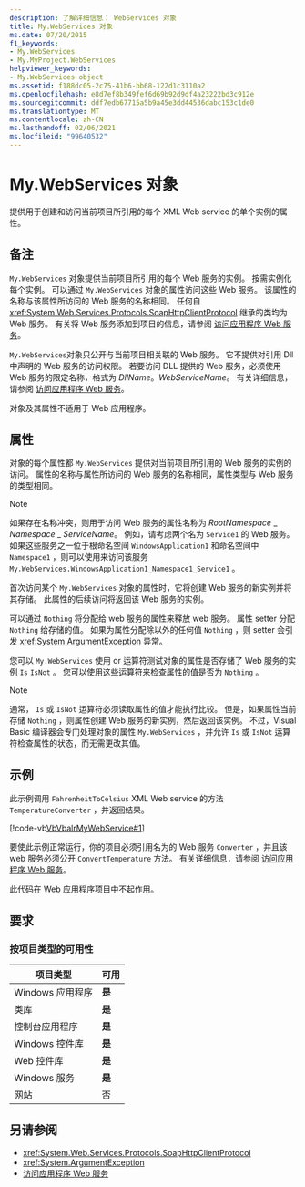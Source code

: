 ```yaml
---
description: 了解详细信息： WebServices 对象
title: My.WebServices 对象
ms.date: 07/20/2015
f1_keywords:
- My.WebServices
- My.MyProject.WebServices
helpviewer_keywords:
- My.WebServices object
ms.assetid: f188dc05-2c75-41b6-bb68-122d1c3110a2
ms.openlocfilehash: e8d7ef8b349fef6d69b92d9df4a23222bd3c912e
ms.sourcegitcommit: ddf7edb67715a5b9a45e3dd44536dabc153c1de0
ms.translationtype: MT
ms.contentlocale: zh-CN
ms.lasthandoff: 02/06/2021
ms.locfileid: "99640532"
---
```

# <a name="mywebservices-object"></a>My.WebServices 对象

提供用于创建和访问当前项目所引用的每个 XML Web service 的单个实例的属性。  
  
## <a name="remarks"></a>备注  

 `My.WebServices` 对象提供当前项目所引用的每个 Web 服务的实例。 按需实例化每个实例。 可以通过 `My.WebServices` 对象的属性访问这些 Web 服务。 该属性的名称与该属性所访问的 Web 服务的名称相同。 任何自 <xref:System.Web.Services.Protocols.SoapHttpClientProtocol> 继承的类均为 Web 服务。 有关将 Web 服务添加到项目的信息，请参阅 [访问应用程序 Web 服务](../../developing-apps/programming/accessing-application-web-services.md)。  
  
 `My.WebServices`对象只公开与当前项目相关联的 Web 服务。 它不提供对引用 Dll 中声明的 Web 服务的访问权限。 若要访问 DLL 提供的 Web 服务，必须使用 Web 服务的限定名称，格式为 *DllName*。*WebServiceName*。 有关详细信息，请参阅 [访问应用程序 Web 服务](../../developing-apps/programming/accessing-application-web-services.md)。  
  
 对象及其属性不适用于 Web 应用程序。  
  
## <a name="properties"></a>属性  

 对象的每个属性都 `My.WebServices` 提供对当前项目所引用的 Web 服务的实例的访问。 属性的名称与属性所访问的 Web 服务的名称相同，属性类型与 Web 服务的类型相同。  
  
> [!NOTE]
> 如果存在名称冲突，则用于访问 Web 服务的属性名称为 *RootNamespace* _ *Namespace* \_ *ServiceName*。 例如，请考虑两个名为 `Service1` 的 Web 服务。 如果这些服务之一位于根命名空间 `WindowsApplication1` 和命名空间中 `Namespace1` ，则可以使用来访问该服务 `My.WebServices.WindowsApplication1_Namespace1_Service1` 。  
  
 首次访问某个 `My.WebServices` 对象的属性时，它将创建 Web 服务的新实例并将其存储。 此属性的后续访问将返回该 Web 服务的实例。  
  
 可以通过 `Nothing` 将分配给 web 服务的属性来释放 web 服务。 属性 setter 分配 `Nothing` 给存储的值。 如果为属性分配除以外的任何值 `Nothing` ，则 setter 会引发 <xref:System.ArgumentException> 异常。  
  
 您可以 `My.WebServices` 使用 or 运算符测试对象的属性是否存储了 Web 服务的实例 `Is` `IsNot` 。 您可以使用这些运算符来检查属性的值是否为 `Nothing` 。  
  
> [!NOTE]
> 通常， `Is` 或 `IsNot` 运算符必须读取属性的值才能执行比较。 但是，如果属性当前存储 `Nothing` ，则属性创建 Web 服务的新实例，然后返回该实例。 不过，Visual Basic 编译器会专门处理对象的属性 `My.WebServices` ，并允许 `Is` 或 `IsNot` 运算符检查属性的状态，而无需更改其值。  
  
## <a name="example"></a>示例  

 此示例调用 `FahrenheitToCelsius` XML Web service 的方法 `TemperatureConverter` ，并返回结果。  
  
 [!code-vb[VbVbalrMyWebService#1](~/samples/snippets/visualbasic/VS_Snippets_VBCSharp/VbVbalrMyWebService/VB/Form1.vb#1)]  
  
 要使此示例正常运行，你的项目必须引用名为的 Web 服务 `Converter` ，并且该 web 服务必须公开 `ConvertTemperature` 方法。 有关详细信息，请参阅 [访问应用程序 Web 服务](../../developing-apps/programming/accessing-application-web-services.md)。  
  
 此代码在 Web 应用程序项目中不起作用。  
  
## <a name="requirements"></a>要求  
  
### <a name="availability-by-project-type"></a>按项目类型的可用性  
  
|项目类型|可用|  
|---|---|  
|Windows 应用程序|**是**|  
|类库|**是**|  
|控制台应用程序|**是**|  
|Windows 控件库|**是**|  
|Web 控件库|**是**|  
|Windows 服务|**是**|  
|网站|否|  
  
## <a name="see-also"></a>另请参阅

- <xref:System.Web.Services.Protocols.SoapHttpClientProtocol>
- <xref:System.ArgumentException>
- [访问应用程序 Web 服务](../../developing-apps/programming/accessing-application-web-services.md)
